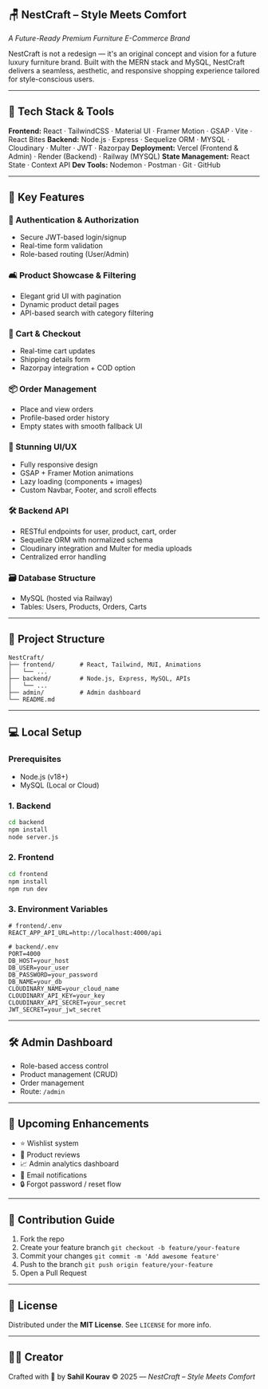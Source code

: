 ## 🪑 NestCraft – Style Meets Comfort

*A Future-Ready Premium Furniture E-Commerce Brand*

NestCraft is not a redesign — it's an original concept and vision for a future luxury furniture brand. Built with the MERN stack and MySQL, NestCraft delivers a seamless, aesthetic, and responsive shopping experience tailored for style-conscious users.

---

## 🚀 Tech Stack & Tools

**Frontend:** React · TailwindCSS · Material UI · Framer Motion · GSAP · Vite · React Bites
**Backend:** Node.js · Express · Sequelize ORM · MYSQL · Cloudinary · Multer · JWT · Razorpay
**Deployment:** Vercel (Frontend & Admin) · Render (Backend) · Railway (MYSQL)
**State Management:** React State · Context API
**Dev Tools:** Nodemon · Postman · Git · GitHub

---

## 🌟 Key Features

### 🔐 Authentication & Authorization

* Secure JWT-based login/signup
* Real-time form validation
* Role-based routing (User/Admin)

### 🛋️ Product Showcase & Filtering

* Elegant grid UI with pagination
* Dynamic product detail pages
* API-based search with category filtering

### 🛒 Cart & Checkout

* Real-time cart updates
* Shipping details form
* Razorpay integration + COD option

### 📦 Order Management

* Place and view orders
* Profile-based order history
* Empty states with smooth fallback UI

### 🎨 Stunning UI/UX

* Fully responsive design
* GSAP + Framer Motion animations
* Lazy loading (components + images)
* Custom Navbar, Footer, and scroll effects

### 🛠 Backend API

* RESTful endpoints for user, product, cart, order
* Sequelize ORM with normalized schema
* Cloudinary integration and Multer for media uploads
* Centralized error handling

### 🗃️ Database Structure

* MySQL (hosted via Railway)
* Tables: Users, Products, Orders, Carts

---

## 📁 Project Structure

```
NestCraft/
├── frontend/       # React, Tailwind, MUI, Animations
│   └── ...
├── backend/        # Node.js, Express, MySQL, APIs
│   └── ...
├── admin/          # Admin dashboard
└── README.md
```

---

## 💻 Local Setup

### Prerequisites

* Node.js (v18+)
* MySQL (Local or Cloud)

### 1. Backend

```bash
cd backend
npm install
node server.js
```

### 2. Frontend

```bash
cd frontend
npm install
npm run dev
```

### 3. Environment Variables

```
# frontend/.env
REACT_APP_API_URL=http://localhost:4000/api

# backend/.env
PORT=4000
DB_HOST=your_host
DB_USER=your_user
DB_PASSWORD=your_password
DB_NAME=your_db
CLOUDINARY_NAME=your_cloud_name
CLOUDINARY_API_KEY=your_key
CLOUDINARY_API_SECRET=your_secret
JWT_SECRET=your_jwt_secret
```

---

## 🛠 Admin Dashboard

* Role-based access control
* Product management (CRUD)
* Order management
* Route: `/admin`

---

## 🔮 Upcoming Enhancements

* ⭐ Wishlist system
* 📝 Product reviews
* 📈 Admin analytics dashboard
* 📧 Email notifications
* 🔒 Forgot password / reset flow

---

## 🤝 Contribution Guide

1. Fork the repo
2. Create your feature branch `git checkout -b feature/your-feature`
3. Commit your changes `git commit -m 'Add awesome feature'`
4. Push to the branch `git push origin feature/your-feature`
5. Open a Pull Request

---

## 📄 License

Distributed under the **MIT License**. See `LICENSE` for more info.

---

## 👨‍💻 Creator

Crafted with 💖 by **Sahil Kourav**
© 2025 — *NestCraft – Style Meets Comfort*
